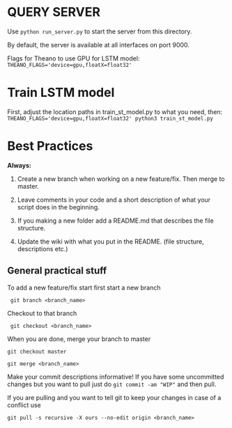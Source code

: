 # QUERY SERVER

Use `python run_server.py` to start the server from this directory.

By default, the server is available at all interfaces on port 9000.

Flags for Theano to use GPU for LSTM model: `THEANO_FLAGS='device=gpu,floatX=float32'`

# Train LSTM model
First, adjust the location paths in train_st_model.py to what you need, then:
`THEANO_FLAGS='device=gpu,floatX=float32' python3 train_st_model.py`

# Best Practices

**Always:**

1. Create a new branch when working on a new feature/fix. Then merge to master.

2. Leave comments in your code and a short description of what your script does in the beginning.

3. If you making a new folder add a README.md that describes the file structure.

4. Update the wiki with what you put in the README. (file structure, descriptions etc.)

## General practical stuff
To add a new feature/fix start first start a new branch

``` git branch <branch_name>```

Checkout to that branch

``` git checkout <branch_name>```

When you are done, merge your branch to master

```git checkout master``` 

```git merge <branch_name>```

Make your commit descriptions informative! If you have some uncommitted changes but you want to pull just do
```git commit -am "WIP"``` and then pull.

If you are pulling and you want to tell git to keep your changes in case of a conflict use

```git pull -s recursive -X ours --no-edit origin <branch_name>```




